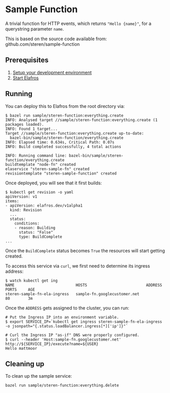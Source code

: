 # Sample Function

A trivial function for HTTP events, which returns `"Hello {name}"`, for a
querystring parameter `name`.

This is based on the source code available from: github.com/steren/sample-function

## Prerequisites

1. [Setup your development environment](../../DEVELOPMENT.md#getting-started)
2. [Start Elafros](../../README.md#start-elafros)

## Running

You can deploy this to Elafros from the root directory via:
```shell
$ bazel run sample/steren-function:everything.create
INFO: Analysed target //sample/steren-function:everything.create (1 packages loaded).
INFO: Found 1 target...
Target //sample/steren-function:everything.create up-to-date:
  bazel-bin/sample/steren-function/everything.create
INFO: Elapsed time: 0.634s, Critical Path: 0.07s
INFO: Build completed successfully, 4 total actions

INFO: Running command line: bazel-bin/sample/steren-function/everything.create
buildtemplate "node-fn" created
elaservice "steren-sample-fn" created
revisiontemplate "steren-sample-function" created
```

Once deployed, you will see that it first builds:

```shell
$ kubectl get revision -o yaml
apiVersion: v1
items:
- apiVersion: elafros.dev/v1alpha1
  kind: Revision
  ...
  status:
    conditions:
    - reason: Building
      status: "False"
      type: BuildComplete
...
```

Once the `BuildComplete` status becomes `True` the resources will start getting created.


To access this service via `curl`, we first need to determine its ingress address:
```shell
$ watch kubectl get ing
NAME                           HOSTS                          ADDRESS    PORTS     AGE
steren-sample-fn-ela-ingress   sample-fn.googlecustomer.net              80        3m
```

Once the `ADDRESS` gets assigned to the cluster, you can run:

```shell
# Put the Ingress IP into an environment variable.
$ export SERVICE_IP=`kubectl get ingress steren-sample-fn-ela-ingress -o jsonpath="{.status.loadBalancer.ingress[*]['ip']}"`

# Curl the Ingress IP "as-if" DNS were properly configured.
$ curl --header 'Host:sample-fn.googlecustomer.net' http://${SERVICE_IP}/execute?name=${USER}
Hello mattmoor
```

## Cleaning up

To clean up the sample service:

```shell
bazel run sample/steren-function:everything.delete
```
